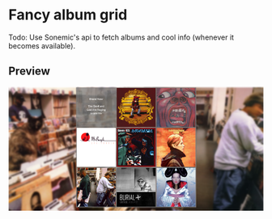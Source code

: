 # Fancy album grid

Todo: Use Sonemic's api to fetch albums and cool info (whenever it becomes available).

## Preview
![alt text](previews/preview.PNG "preview")